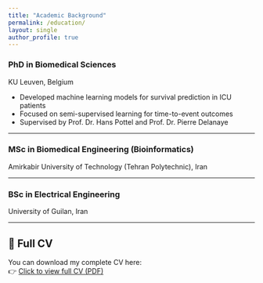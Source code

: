 ```yaml
---
title: "Academic Background"
permalink: /education/
layout: single
author_profile: true
---
```



### PhD in Biomedical Sciences  
KU Leuven, Belgium  
- Developed machine learning models for survival prediction in ICU patients
- Focused on semi-supervised learning for time-to-event outcomes  
- Supervised by Prof. Dr. Hans Pottel and Prof. Dr. Pierre Delanaye

---

### MSc in Biomedical Engineering (Bioinformatics)  
Amirkabir University of Technology (Tehran Polytechnic), Iran  

---

### BSc in Electrical Engineering  
University of Guilan, Iran  

---

## 📄 Full CV

You can download my complete CV here:  
👉 [Click to view full CV (PDF)](https://github.com/FatemeNateghi/cv/blob/main/cv_Fatima.pdf)
